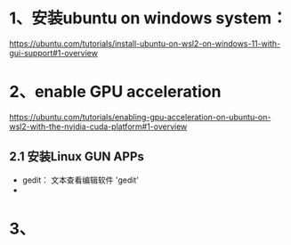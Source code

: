 # 1、安装ubuntu on windows system：
https://ubuntu.com/tutorials/install-ubuntu-on-wsl2-on-windows-11-with-gui-support#1-overview

# 2、enable GPU acceleration
https://ubuntu.com/tutorials/enabling-gpu-acceleration-on-ubuntu-on-wsl2-with-the-nvidia-cuda-platform#1-overview
## 2.1 安装Linux GUN APPs
* gedit： 文本查看编辑软件
 'gedit'
* 

# 3、
